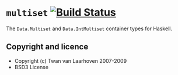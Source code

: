 # `multiset` [![Build Status](https://travis-ci.org/rcook/multiset.svg?branch=p-rcook-dev)](https://travis-ci.org/rcook/multiset)

The `Data.Multiset` and `Data.IntMultiset` container types for Haskell.

## Copyright and licence

* Copyright (c) Twan van Laarhoven 2007-2009
* BSD3 License

